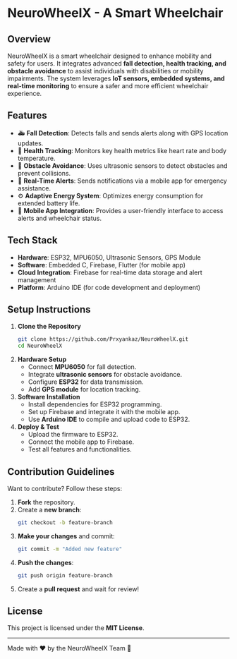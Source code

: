 # NeuroWheelX - A Smart Wheelchair

## Overview
NeuroWheelX is a smart wheelchair designed to enhance mobility and safety for users. It integrates advanced **fall detection, health tracking, and obstacle avoidance** to assist individuals with disabilities or mobility impairments. The system leverages **IoT sensors, embedded systems, and real-time monitoring** to ensure a safer and more efficient wheelchair experience.

## Features
- 🚑 **Fall Detection**: Detects falls and sends alerts along with GPS location updates.
- 🏥 **Health Tracking**: Monitors key health metrics like heart rate and body temperature.
- 🚧 **Obstacle Avoidance**: Uses ultrasonic sensors to detect obstacles and prevent collisions.
- 📡 **Real-Time Alerts**: Sends notifications via a mobile app for emergency assistance.
- ⚙ **Adaptive Energy System**: Optimizes energy consumption for extended battery life.
- 📱 **Mobile App Integration**: Provides a user-friendly interface to access alerts and wheelchair status.

## Tech Stack
- **Hardware**: ESP32, MPU6050, Ultrasonic Sensors, GPS Module
- **Software**: Embedded C, Firebase, Flutter (for mobile app)
- **Cloud Integration**: Firebase for real-time data storage and alert management
- **Platform**: Arduino IDE (for code development and deployment)

## Setup Instructions
1. **Clone the Repository**
   ```sh
   git clone https://github.com/Prxyankaz/NeuroWheelX.git
   cd NeuroWheelX
   ```
2. **Hardware Setup**
   - Connect **MPU6050** for fall detection.
   - Integrate **ultrasonic sensors** for obstacle avoidance.
   - Configure **ESP32** for data transmission.
   - Add **GPS module** for location tracking.
3. **Software Installation**
   - Install dependencies for ESP32 programming.
   - Set up Firebase and integrate it with the mobile app.
   - Use **Arduino IDE** to compile and upload code to ESP32.
4. **Deploy & Test**
   - Upload the firmware to ESP32.
   - Connect the mobile app to Firebase.
   - Test all features and functionalities.

## Contribution Guidelines
Want to contribute? Follow these steps:
1. **Fork** the repository.
2. Create a **new branch**:
   ```sh
   git checkout -b feature-branch
   ```
3. **Make your changes** and commit:
   ```sh
   git commit -m "Added new feature"
   ```
4. **Push the changes**:
   ```sh
   git push origin feature-branch
   ```
5. Create a **pull request** and wait for review!

## License
This project is licensed under the **MIT License**.

---
Made with ❤️ by the NeuroWheelX Team 🚀

